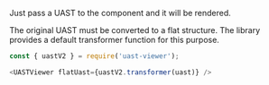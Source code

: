 Just pass a UAST to the component and it will be rendered.

The original UAST must be converted to a flat structure.
The library provides a default transformer function for this purpose.

```js
const { uastV2 } = require('uast-viewer');

<UASTViewer flatUast={uastV2.transformer(uast)} />
```
